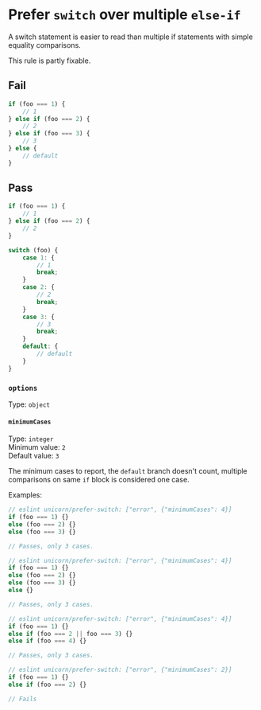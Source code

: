 # Prefer `switch` over multiple `else-if`

A switch statement is easier to read than multiple if statements with simple equality comparisons.

This rule is partly fixable.

## Fail

```js
if (foo === 1) {
	// 1
} else if (foo === 2) {
	// 2
} else if (foo === 3) {
	// 3
} else {
	// default
}
```

## Pass

```js
if (foo === 1) {
	// 1
} else if (foo === 2) {
	// 2
}
```

```js
switch (foo) {
	case 1: {
		// 1
		break;
	}
	case 2: {
		// 2
		break;
	}
	case 3: {
		// 3
		break;
	}
	default: {
		// default
	}
}
```

### `options`

Type: `object`

#### `minimumCases`

Type: `integer`\
Minimum value: `2`\
Default value: `3`

The minimum cases to report, the `default` branch doesn't count, multiple comparisons on same `if` block is considered one case.

Examples:

```js
// eslint unicorn/prefer-switch: ["error", {"minimumCases": 4}]
if (foo === 1) {}
else (foo === 2) {}
else (foo === 3) {}

// Passes, only 3 cases.
```

```js
// eslint unicorn/prefer-switch: ["error", {"minimumCases": 4}]
if (foo === 1) {}
else (foo === 2) {}
else (foo === 3) {}
else {}

// Passes, only 3 cases.
```

```js
// eslint unicorn/prefer-switch: ["error", {"minimumCases": 4}]
if (foo === 1) {}
else if (foo === 2 || foo === 3) {}
else if (foo === 4) {}

// Passes, only 3 cases.
```

```js
// eslint unicorn/prefer-switch: ["error", {"minimumCases": 2}]
if (foo === 1) {}
else if (foo === 2) {}

// Fails
```
